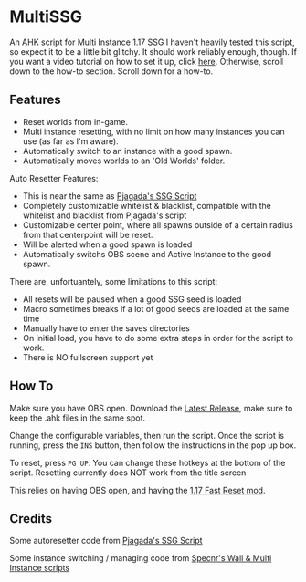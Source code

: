# MultiSSG
An AHK script for Multi Instance 1.17 SSG
I haven't heavily tested this script, so expect it to be a little bit glitchy. It should work reliably enough, though.
If you want a video tutorial on how to set it up, click [here](https://youtu.be/xj_uRs_kyhc). Otherwise, scroll down to the how-to section.
Scroll down for a how-to.

## Features
- Reset worlds from in-game.
- Multi instance resetting, with no limit on how many instances you can use (as far as I'm aware).
- Automatically switch to an instance with a good spawn.
- Automatically moves worlds to an 'Old Worlds' folder.

Auto Resetter Features:
- This is near the same as [Pjagada's SSG Script](https://github.com/pjagada/minecraftahk)
- Completely customizable whitelist & blacklist, compatible with the whitelist and blacklist from Pjagada's script
- Customizable center point, where all spawns outside of a certain radius from that centerpoint will be reset.
- Will be alerted when a good spawn is loaded
- Automatically switchs OBS scene and Active Instance to the good spawn.

There are, unfortuantely, some limitations to this script:
- All resets will be paused when a good SSG seed is loaded
- Macro sometimes breaks if a lot of good seeds are loaded at the same time
- Manually have to enter the saves directories
- On initial load, you have to do some extra steps in order for the script to work.
- There is NO fullscreen support yet

## How To
Make sure you have OBS open.
Download the [Latest Release](https://github.com/actwashere/MultiSSG/releases/latest), make sure to keep the .ahk files in the same spot.

Change the configurable variables, then run the script.
Once the script is running, press the `INS` button, then follow the instructions in the pop up box.

To reset, press `PG UP`. You can change these hotkeys at the bottom of the script.
Resetting currently does NOT work from the title screen

This relies on having OBS open, and having the [1.17 Fast Reset mod](https://github.com/jan-leila/FastReset/releases/tag/1.17.1-1.0.0).

## Credits
Some autoresetter code from [Pjagada's SSG Script](https://github.com/pjagada/minecraftahk)

Some instance switching / managing code from [Specnr's Wall & Multi Instance scripts](https://github.com/Specnr)
